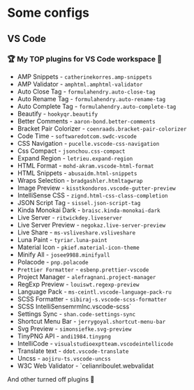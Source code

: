 # Some configs

## VS Code 

### 🏆 My TOP plugins for VS Code workspace 🧰

* AMP Snippets - `catherinekorres.amp-snippets`
* AMP Validator - `amphtml.amphtml-validator`
* Auto Close Tag - `formulahendry.auto-close-tag`
* Auto Rename Tag - `formulahendry.auto-rename-tag`
* Auto Complete Tag - `formulahendry.auto-complete-tag`
* Beautify - `hookyqr.beautify`
* Better Comments - `aaron-bond.better-comments`
* Bracket Pair Colorizer - `coenraads.bracket-pair-colorizer`
* Code Time - `softwaredotcom.swdc-vscode`
* CSS Navigation - `pucelle.vscode-css-navigation`
* Css Compact - `jsonchou.css-compact`
* Expand Region - `letrieu.expand-region`
* HTML Format - `mohd-akram.vscode-html-format`
* HTML Snippets - `abusaidm.html-snippets`
* Wraps Selection - `bradgashler.htmltagwrap`
* Image Preview - `kisstkondoros.vscode-gutter-preview`
* IntelliSense CSS - `zignd.html-css-class-completion`
* JSON Script Tag - `sissel.json-script-tag`
* Kinda Monokai Dark - `braisc.kinda-monokai-dark`
* Live Server - `ritwickdey.liveserver`
* Live Server Preview - `negokaz.live-server-preview`
* Live Share - `ms-vsliveshare.vsliveshare`
* Luna Paint - `tyriar.luna-paint`
* Material Icon - `pkief.material-icon-theme`
* Minify All - `josee9988.minifyall `
* Polacode - `pnp.polacode`
* `Prettier Formatter` - `esbenp.prettier-vscode`
* Project Manager - `alefragnani.project-manager`
* RegExp Preview - `louiswt.regexp-preview`
* Language Pack - `ms-ceintl.vscode-language-pack-ru`
* SCSS Formatter - `sibiraj-s.vscode-scss-formatter`
* SCSS IntelliSensemrmlnc.vscode-scss`
* Settings Sync - `shan.code-settings-sync`
* Shortcut Menu Bar - `jerrygoyal.shortcut-menu-bar`
* Svg Preview - `simonsiefke.svg-preview`
* TinyPNG API - `andi1984.tinypng`
* IntelliCode - `visualstudioexptteam.vscodeintellicode`
* Translate text - `ddot.vscode-translate`
* Uncss - `aojiru-ts.vscode-uncss`
* W3C Web Validator - `celianriboulet.webvalidat

And other turned off plugins 🚧
